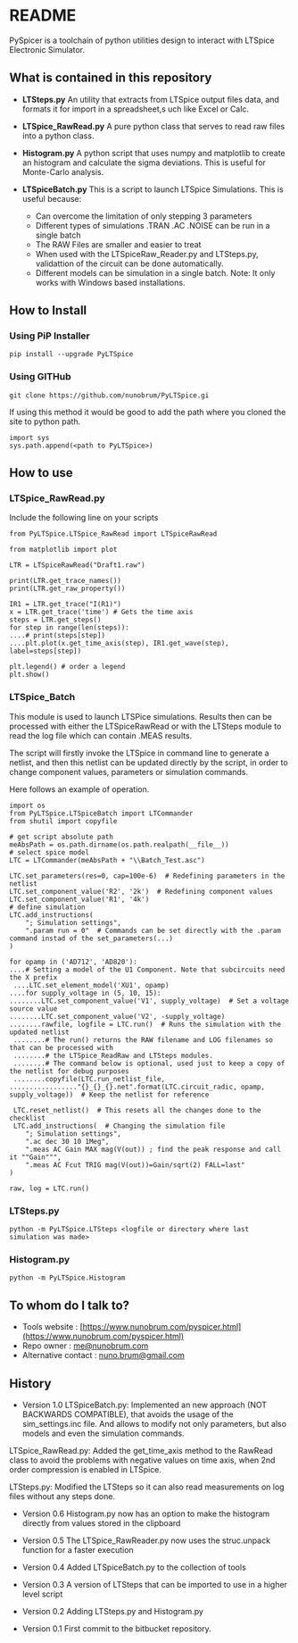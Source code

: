 # README #

PySpicer is a toolchain of python utilities design to interact with LTSpice Electronic Simulator.

## What is contained in this repository ##

* __LTSteps.py__ 
An utility that extracts from LTSpice output files data, and formats it for import in a spreadsheet,s uch like Excel or Calc. 

* __LTSpice_RawRead.py__
A pure python class that serves to read raw files into a python class.

* __Histogram.py__
A python script that uses numpy and matplotlib to create an histogram and calculate the sigma deviations. This is useful for Monte-Carlo analysis. 

* __LTSpiceBatch.py__
This is a script to launch LTSpice Simulations. This is useful because:

    - Can overcome the limitation of only stepping 3 parameters
    - Different types of simulations .TRAN .AC .NOISE can be run in a single batch
    - The RAW Files are smaller and easier to treat
    - When used with the LTSpiceRaw_Reader.py and LTSteps.py, validattion of the circuit can be done automatically.
    - Different models can be simulation in a single batch. 
    Note: It only works with Windows based installations.

## How to Install ##

### Using PiP Installer ###

 `pip install --upgrade PyLTSpice`

### Using GITHub ###

 `git clone https://github.com/nunobrum/PyLTSpice.gi `  
 
If using this method it would be good to add the path where you cloned the site to python path.

 `import sys `  
 `sys.path.append(<path to PyLTSpice>) `  

## How to use ##

### LTSpice_RawRead.py ###
Include the following line on your scripts

 `from PyLTSpice.LTSpice_RawRead import LTSpiceRawRead `
 
 `from matplotlib import plot `  
 
 
 `LTR = LTSpiceRawRead("Draft1.raw") `  

 `print(LTR.get_trace_names()) `  
 `print(LTR.get_raw_property()) `  
 
 `IR1 = LTR.get_trace("I(R1)") `  
 `x = LTR.get_trace('time') # Gets the time axis`  
 `steps = LTR.get_steps()`  
 `for step in range(len(steps)): `  
 `....# print(steps[step]) `  
 `....plt.plot(x.get_time_axis(step), IR1.get_wave(step), label=steps[step]) `  

 `plt.legend() # order a legend `  
 `plt.show() `  

### LTSpice_Batch ###
This module is used to launch LTSPice simulations. Results then can be processed with either the LTSpiceRawRead
or with the LTSteps module to read the log file which can contain .MEAS results.

The script will firstly invoke the LTSpice in command line to generate a netlist, and then this netlist can be 
updated directly by the script, in order to change component values, parameters or simulation commands.

Here follows an example of operation.

 ` import os `  
 ` from PyLTSpice.LTSpiceBatch import LTCommander `  
 ` from shutil import copyfile `  
 
 ` # get script absolute path `  
 ` meAbsPath = os.path.dirname(os.path.realpath(__file__)) `  
 ` # select spice model `  
 ` LTC = LTCommander(meAbsPath + "\\Batch_Test.asc") `  
 
 ` LTC.set_parameters(res=0, cap=100e-6)  # Redefining parameters in the netlist `  
 ` LTC.set_component_value('R2', '2k')  # Redefining component values `  
 ` LTC.set_component_value('R1', '4k') `  
 ` # define simulation `  
 ` LTC.add_instructions( `  
 `     "; Simulation settings", `  
 `     ".param run = 0"  # Commands can be set directly with the .param command instad of the set_parameters(...) `  
 ` ) `  
 
 ` for opamp in ('AD712', 'AD820'): `  
 ` ....# Setting a model of the U1 Component. Note that subcircuits need the X prefix `  
 ` ....LTC.set_element_model('XU1', opamp)`  
 ` ....for supply_voltage in (5, 10, 15): `  
 ` ........LTC.set_component_value('V1', supply_voltage)  # Set a voltage source value `  
 ` ........LTC.set_component_value('V2', -supply_voltage) `  
 ` ........rawfile, logfile = LTC.run()  # Runs the simulation with the updated netlist `  
 ` ........# The run() returns the RAW filename and LOG filenames so that can be processed with`  
 ` ........# the LTSpice_ReadRaw and LTSteps modules.`  
 ` ........# The command below is optional, used just to keep a copy of the netlist for debug purposes`  
 ` ........copyfile(LTC.run_netlist_file,`  
 ` ................."{}_{}_{}.net".format(LTC.circuit_radic, opamp, supply_voltage))  # Keep the netlist for reference `  
 
 ` LTC.reset_netlist()  # This resets all the changes done to the checklist`  
 ` LTC.add_instructions(  # Changing the simulation file`  
 `     "; Simulation settings", `  
 `     ".ac dec 30 10 1Meg", `  
 `     ".meas AC Gain MAX mag(V(out)) ; find the peak response and call it ""Gain""", `  
 `     ".meas AC Fcut TRIG mag(V(out))=Gain/sqrt(2) FALL=last" `  
 ` ) `  
 `  `  
 ` raw, log = LTC.run() `  


### LTSteps.py ###

 `python -m PyLTSpice.LTSteps <logfile or directory where last simulation was made>`  

### Histogram.py ###

 `python -m PyLTSpice.Histogram `  

## To whom do I talk to? ##

* Tools website : [https://www.nunobrum.com/pyspicer.html](https://www.nunobrum.com/pyspicer.html)
* Repo owner : [me@nunobrum.com](me@nunobrum.com) 
* Alternative contact : nuno.brum@gmail.com

## History ##
* Version 1.0
LTSpiceBatch.py: 
Implemented an new approach (NOT BACKWARDS COMPATIBLE), that avoids the usage of the sim_settings.inc file.
And allows to modify not only parameters, but also models and even the simulation commands.

LTSpice_RawRead.py: 
Added the get_time_axis method to the RawRead class to avoid the problems with negative values on
time axis, when 2nd order compression is enabled in LTSpice.

LTSteps.py: 
Modified the LTSteps so it can also read measurements on log files without any steps done.


* Version 0.6
Histogram.py now has an option to make the histogram directly from values stored in the clipboard

* Version 0.5
The LTSpice_RawReader.py now uses the struc.unpack function for a faster execution

* Version 0.4
Added LTSpiceBatch.py to the collection of tools

* Version 0.3
A version of LTSteps that can be imported to use in a higher level script 

* Version 0.2
Adding LTSteps.py and Histogram.py

* Version 0.1 
First commit to the bitbucket repository.
